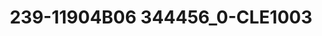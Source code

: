 ---
title: 239-11904B06 344456_0-CLE1003
image: 239-11904B06 344456_0-CLE1003.jpg
brand: outlet-sposo
layout: vestito
---